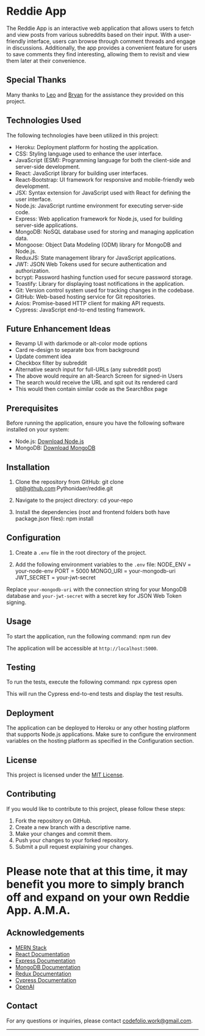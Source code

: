 # Reddie App

The Reddie App is an interactive web application that allows users to fetch and view posts from various subreddits based on their input. With a user-friendly interface, users can browse through comment threads and engage in discussions. Additionally, the app provides a convenient feature for users to save comments they find interesting, allowing them to revisit and view them later at their convenience.

## Special Thanks

Many thanks to [Leo](https://www.linkedin.com/in/leoelicos/) and [Bryan](https://www.linkedin.com/in/bryan-wienhoff/) for the assistance they provided on this project.

## Technologies Used

The following technologies have been utilized in this project:

- Heroku: Deployment platform for hosting the application.
- CSS: Styling language used to enhance the user interface.
- JavaScript (ESM): Programming language for both the client-side and server-side development.
- React: JavaScript library for building user interfaces.
- React-Bootstrap: UI framework for responsive and mobile-friendly web development.
- JSX: Syntax extension for JavaScript used with React for defining the user interface.
- Node.js: JavaScript runtime environment for executing server-side code.
- Express: Web application framework for Node.js, used for building server-side applications.
- MongoDB: NoSQL database used for storing and managing application data.
- Mongoose: Object Data Modeling (ODM) library for MongoDB and Node.js.
- ReduxJS: State management library for JavaScript applications.
- JWT: JSON Web Tokens used for secure authentication and authorization.
- bcrypt: Password hashing function used for secure password storage.
- Toastify: Library for displaying toast notifications in the application.
- Git: Version control system used for tracking changes in the codebase.
- GitHub: Web-based hosting service for Git repositories.
- Axios: Promise-based HTTP client for making API requests.
- Cypress: JavaScript end-to-end testing framework.

## Future Enhancement Ideas

- Revamp UI with darkmode or alt-color mode options
- Card re-design to separate box from background
- Update comment idea
- Checkbox filter by subreddit
- Alternative search input for full-URLs (any subreddit post)
- The above would require an alt-Search Screen for signed-in Users
- The search would receive the URL and spit out its rendered card
- This would then contain similar code as the SearchBox page

## Prerequisites

Before running the application, ensure you have the following software installed on your system:

- Node.js: [Download Node.js](https://nodejs.org/en/download/)
- MongoDB: [Download MongoDB](https://www.mongodb.com/try/download/community)

## Installation

1. Clone the repository from GitHub:
   git clone git@github.com:Pythonidaer/reddie.git

2. Navigate to the project directory:
   cd your-repo

3. Install the dependencies (root and frontend folders both have package.json files):
   npm install

## Configuration

1. Create a `.env` file in the root directory of the project.

2. Add the following environment variables to the `.env` file:
   NODE_ENV = your-node-env
   PORT = 5000
   MONGO_URI = your-mongodb-uri
   JWT_SECRET = your-jwt-secret

Replace `your-mongodb-uri` with the connection string for your MongoDB database and `your-jwt-secret` with a secret key for JSON Web Token signing.

## Usage

To start the application, run the following command:
npm run dev

The application will be accessible at `http://localhost:5000`.

## Testing

To run the tests, execute the following command:
npx cypress open

This will run the Cypress end-to-end tests and display the test results.

## Deployment

The application can be deployed to Heroku or any other hosting platform that supports Node.js applications. Make sure to configure the environment variables on the hosting platform as specified in the Configuration section.

## License

This project is licensed under the [MIT License](LICENSE).

## Contributing

If you would like to contribute to this project, please follow these steps:

1. Fork the repository on GitHub.
2. Create a new branch with a descriptive name.
3. Make your changes and commit them.
4. Push your changes to your forked repository.
5. Submit a pull request explaining your changes.

# Please note that at this time, it may benefit you more to simply branch off and expand on your own Reddie App. A.M.A.

## Acknowledgements

- [MERN Stack](https://www.mongodb.com/mern-stack)
- [React Documentation](https://reactjs.org/docs)
- [Express Documentation](https://expressjs.com/)
- [MongoDB Documentation](https://docs.mongodb.com/)
- [Redux Documentation](https://redux.js.org/)
- [Cypress Documentation](https://docs.cypress.io/)
- [OpenAI](https://chat.openai.com/)

## Contact

For any questions or inquiries, please contact [codefolio.work@gmail.com](codefolio.work@gmail.com).

---
